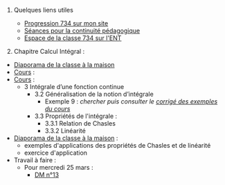 1. Quelques liens utiles 
    * [Progression 734 sur mon site](http://www.frederic-junier.org/TS2020/Progression/TS_2020.html)
    * [Séances pour la continuité pédagogique](https://frederic-junier.github.io/TS-2019-2020/)
    * [Espace de la classe 734 sur l'ENT](https://le-parc.ent.auvergnerhonealpes.fr/classes/classe-734/mathematiques/)



2. Chapitre Calcul Intégral :
   
  * [Diaporama de la classe à la maison](Diaporama-classe-virtuelle-24-03-2020.pdf)
  * [Cours](http://frederic-junier.org/TS2020/Cours/TSCalculIntegralCours20V1-professeur-Web.pdf)  :
  * [Cours](http://frederic-junier.org/TS2020/Cours/TSCalculIntegralCours20V1-professeur-Web.pdf)  :
    * 3 Intégrale d’une fonction continue
      * 3.2 Généralisation de la notion d’intégrale
        * Exemple 9 : _chercher puis consulter le [corrigé des exemples du cours](../CalculIntegral/Corrige-Cours-CalculIntegralPartie2-2020.pdf)_
      * 3.3 Propriétés de l'intégrale :
        * 3.3.1 Relation de Chasles
        * 3.3.2 Linéarité
  * [Diaporama de la classe à la maison](Diaporama-classe-virtuelle-24-03-2020.pdf)  :
    *  exemples d'applications des propriétés de Chasles et de linéarité
    *  exercice d'application 
  * Travail à faire :
    * Pour mercredi 25 mars : 
      *  [DM n°13](http://frederic-junier.org/TS2020/Cours/TS-DM13-2020-Web.pdf)